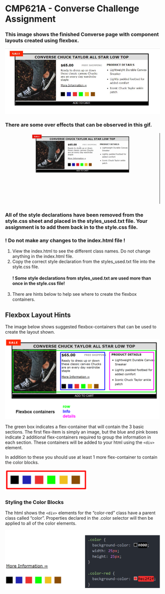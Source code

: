 # CMP621A - Converse Challenge Assignment

### This image shows the finished Converse page with component layouts created using flexbox.

![Goal](assets/goal_Converse_Challenge.JPG)

### There are some over effects that can be observed in this gif.

![](assets/Chuck%20Taylor.gif)

### All of the style declarations have been removed from the style.css sheet and placed in the styles_used.txt file. Your assignment is to add them back in to the style.css file.

### ! Do not make any changes to the index.html file !

1. View the index.html to see the different class names. Do not change anything in the index.html file.
2. Copy the correct style declaration from the styles_used.txt file into the style.css file.
   #### ! Some style declarations from styles_used.txt are used more than once in the style.css file!
3. There are hints below to help see where to create the flexbox containers.

## Flexbox Layout Hints

The image below shows suggested flexbox-containers that can be used to create the layout shown.

![Flexbox Shown](assets/ConverseChallenge_FlexboxShown.png)

The green box indicates a flex-container that will contain the 3 basic sections. The first flex-item is simply an image, but the blue and pink boxes indicate 2 additional flex-containers required to group the information in each section. These containers will be added to your html using the `<div>` element.

In addition to these you should use at least 1 more flex-container to contain the color blocks.

![Color Blocks](assets/ConverseChallenge_ColorBlocks.png)

### Styling the Color Blocks

The html shows the `<div>` elements for the “color-red” class have a parent class called “color”. Properties declared in the .color selector will then be applied to all of the color elements.

![Color Blocks](assets/ConverseChallenge_StylingColorBlocks.png)
